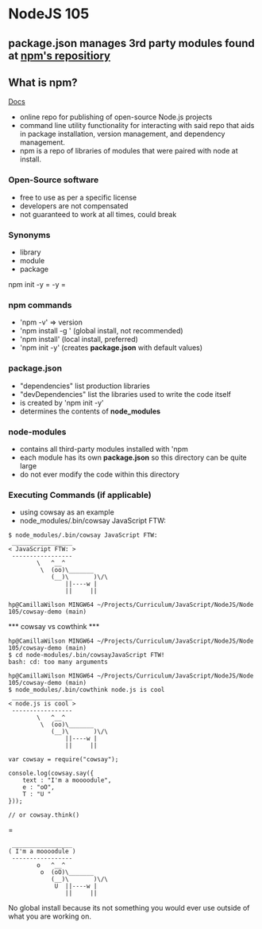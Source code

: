 # NodeJS 105
## **package.json** manages 3rd party modules found at [npm's repositiory](https://www.npmjs.com/)

## What is npm?

[Docs](https://nodejs.org/en/knowledge/getting-started/npm/what-is-npm/)

- online repo for publishing  of open-source Node.js projects
- command line utility functionality for interacting with said repo that aids in package installation, version management, and dependency management.
- npm is a repo of libraries of modules that were paired with node at install.

### Open-Source software
- free to use as per a specific license
- developers are not compensated
- not guaranteed to work at all times, could break

### Synonyms
- library
- module
- package

npm init -y = -y = 

### npm commands
- 'npm -v'  => version
- 'npm install -g <someModule>' (global install, not recommended)
- 'npm install<someModule>' (local install, preferred)
- 'npm init -y' (creates **package.json** with default values)

### package.json
- "dependencies" list production libraries
- "devDependencies" list the libraries used to write the code itself
- is created by 'npm init -y'
- determines the contents of **node_modules**

### node-modules
- contains all third-party modules installed with 'npm
- each module has its own **package.json** so this directory can be quite large
- do not ever modify the code within this directory

### Executing Commands (if applicable)
- using cowsay as an example
- node_modules/.bin/cowsay JavaScript FTW:
```
$ node_modules/.bin/cowsay JavaScript FTW:
 _________________
< JavaScript FTW: >
 -----------------
        \   ^__^
         \  (oo)\_______
            (__)\       )\/\
                ||----w |
                ||     ||

hp@CamillaWilson MINGW64 ~/Projects/Curriculum/JavaScript/NodeJS/Node 105/cowsay-demo (main)
```
*** cowsay vs cowthink ***
```
hp@CamillaWilson MINGW64 ~/Projects/Curriculum/JavaScript/NodeJS/Node 105/cowsay-demo (main)
$ cd node-modules/.bin/cowsayJavaScript FTW!
bash: cd: too many arguments

hp@CamillaWilson MINGW64 ~/Projects/Curriculum/JavaScript/NodeJS/Node 105/cowsay-demo (main)
$ node_modules/.bin/cowthink node.js is cool
 _________________
< node.js is cool >
 -----------------
        \   ^__^
         \  (oo)\_______
            (__)\       )\/\
                ||----w |
                ||     ||
```               

```
var cowsay = require("cowsay");

console.log(cowsay.say({
    text : "I'm a moooodule",
    e : "oO",
    T : "U "
}));

// or cowsay.think()
```
=
```
 _________________
( I'm a moooodule )
 -----------------
        o   ^__^
         o  (oO)\_______
            (__)\       )\/\
             U  ||----w |
                ||     ||
```

No global install because its not something you would ever use outside of what you are working on.

